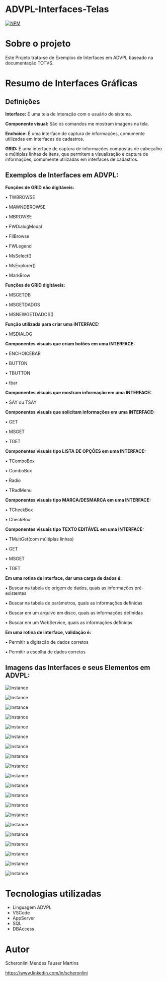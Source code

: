 # ADVPL-Interfaces-Telas

[![NPM](https://img.shields.io/npm/l/react)](https://github.com/scheronlini/ADVPL-Interfaces-Telas/blob/main/LICENSE) 

# Sobre o projeto

Este Projeto trata-se de Exemplos de Interfaces em ADVPL baseado na documentação TOTVS.

# Resumo de Interfaces Gráficas

## Definições

**Interface:** É uma tela de interação com o usuário do sistema.

**Componente visual:**  São os comandos me mostram imagens na tela.

**Enchoice:**  É uma interface de captura de informações, comumente utilizadas em interfaces de cadastros.

**GRID:** É uma interface de captura de informações compostas de cabeçalho e múltiplas linhas de itens, que permitem a visualização e captura de informações, comumente utilizadas em interfaces de cadastros.

## Exemplos de Interfaces em ADVPL: 


**Funções de GRID não digitáveis:**

  •	TWBROWSE
  
  •	MAWNDBROWSE 
  
  •	MBROWSE

  •	FWDialogModal
  
  •	FilBrowse
  
  •	FWLegend
  
  •	MsSelect()
  
  •	MsExplorer()
  
  •	MarkBrow


**Funções de GRID digitáveis:**

  •	MSGETDB
  
  •	MSGETDADOS 
  
  •	MSNEWGETDADOS()

**Função utilizada para criar uma INTERFACE:** 
  
  • MSDIALOG 

**Componentes visuais que criam botões em uma INTERFACE:**

  •	ENCHOICEBAR
  
  •	BUTTON
  
  •	TBUTTON
  
  •	tbar

**Componentes visuais que mostram informação em uma INTERFACE:**

  •	SAY ou TSAY

**Componentes visuais que solicitam informações em uma INTERFACE:**

  •	GET
  
  •	MSGET 
  
  •	TGET

**Componentes visuais tipo LISTA DE OPÇÕES em uma INTERFACE:**

  •	TComboBox 

  •	ComboBox
  
  •	Radio
  
  • TRadMenu
  
**Componentes visuais tipo MARCA/DESMARCA em uma INTERFACE:**

  •	TCheckBox 
  
  •	CheckBox
  
**Componentes visuais tipo TEXTO EDITÁVEL em uma INTERFACE:**

  •	TMultGet(com múltiplas linhas)
  
  •	GET
  
  •	MSGET 
  
  •	TGET

**Em uma rotina de interface, dar uma carga de dados é:**

  •	Buscar na tabela de origem de dados, quais as informações pré-existentes
  
  •	Buscar na tabela de parâmetros, quais as informações definidas
  
  •	Buscar em um arquivo em disco, quais as informações definidas
  
  •	Buscar em um WebService, quais as informações definidas

**Em uma rotina de interface, validação é:**

  •	Permitir a digitação de dados corretos

  •	Permitir a escolha de dados corretos


## Imagens das Interfaces e seus Elementos em ADVPL:

![Instance](https://github.com/scheronlini/assets/blob/main/MsDialog.jpg)


![Instance](https://github.com/scheronlini/assets/blob/main/Enchoice.jpg)


![Instance](https://github.com/scheronlini/assets/blob/main/CheckBox.jpg)


![Instance](https://github.com/scheronlini/assets/blob/main/TRadio.jpg)


![Instance](https://github.com/scheronlini/assets/blob/main/Button.jpg)


![Instance](https://github.com/scheronlini/assets/blob/main/EnchoiceBar.jpg)


![Instance](https://github.com/scheronlini/assets/blob/main/Say.jpg)


![Instance](https://github.com/scheronlini/assets/blob/main/Get%20TGet%20MSGet.jpg)


![Instance](https://github.com/scheronlini/assets/blob/main/TMultiGet.jpg)


![Instance](https://github.com/scheronlini/assets/blob/main/TBar.jpg)


![Instance](https://github.com/scheronlini/assets/blob/main/TFolder.jpg)


![Instance](https://github.com/scheronlini/assets/blob/main/AxCadastro.jpg)

![Instance](https://github.com/scheronlini/assets/blob/main/FWBROWSE.jpg)

![Instance](https://github.com/scheronlini/assets/blob/main/FWDialogModal.jpg)

![Instance](https://github.com/scheronlini/assets/blob/main/FWLegend.jpg)

![Instance](https://github.com/scheronlini/assets/blob/main/Filbrowse.jpg)

![Instance](https://github.com/scheronlini/assets/blob/main/MarkBrow.jpg)

![Instance](https://github.com/scheronlini/assets/blob/main/MsExplorer.jpg)

![Instance](https://github.com/scheronlini/assets/blob/main/MsSelect.jpg)

![Instance](https://github.com/scheronlini/assets/blob/main/TWBrowse.png)




# Tecnologias utilizadas
- Linguagem ADVPL
- VSCode
- AppServer
- SQL
- DBAccess

# Autor

Scheronlini Mendes Fauser Martins

https://www.linkedin.com/in/scheronlini
